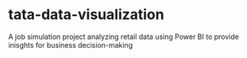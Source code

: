 # tata-data-visualization
A job simulation project analyzing retail data using Power BI to provide inisghts for business decision-making
